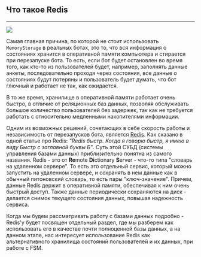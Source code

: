 ## Что такое Redis
---------------

![](https://ucarecdn.com/a0499ed9-09fc-4ba9-80af-cc763991a061/-/preview/-/enhance/75/)

Самая главная причина, по которой не стоит использовать `MemoryStorage` в реальных ботах, это то, что вся информация о состояниях хранится в оперативной памяти компьютера и стирается при перезапуске бота. То есть, если бот будет остановлен во время того, как кто-то из пользователей будет, например, заполнять данные анкеты, последовательно проходя через состояния, все данные о состояниях будут потеряны и пользователь будет думать, что бот глючный и работает не так, как ожидается.

В то же время, хранилище в оперативной памяти работает очень быстро, в отличие от реляционных баз данных, позволяя обслуживать большое количество пользователей без задержек, так как не требуется работать с относительно медленными накопителями информации.

Одним из возможных решений, сочетающих в себе скорость работы и независимость от перезапусков бота, является [Redis](https://redis.io/). Как сказано в одной статье про Redis: _"Redis быстр. Когда я говорю быстр, я имею в виду Быстр с заглавной буквы Б"_. Суть этой СУБД (системы управления базами данных) приблизительно понятна из самого названия. Redis - это от **Re**mote **Di**ctionary **S**erver - что-то типа "словарь на удаленном сервере". То есть это отдельный сервис, который можно запустить на удаленном сервере, и сохранять в нем данные как в обычный питоновский словарь, то есть пары "ключ-значение". Причем, данные Redis держит в оперативной памяти, обеспечивая к ним очень быстрый доступ. Также данные периодически сохраняются на диск - делается снимок текущего состояния данных, повышая надежность сервиса.

Когда мы будем рассматривать работу с базами данных подробно - Redis'у будет посвящен отдельный раздел, где мы разберем как использовать его в качестве почти полноценной базы данных, а на данном этапе, нас интересует использование Redis как альтернативного хранилища состояний пользователей и их данных, при работе с FSM.